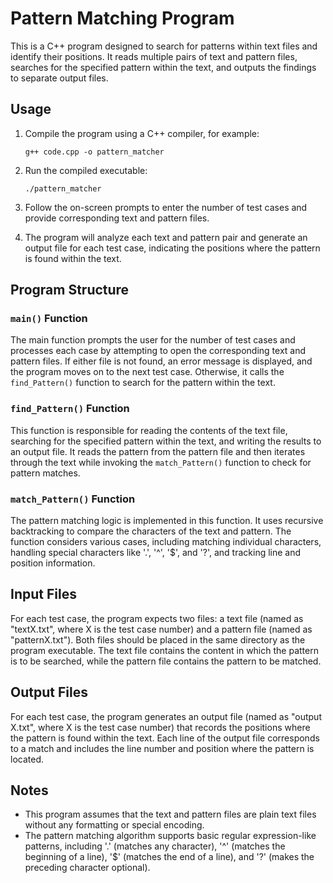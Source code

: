 # Pattern Matching Program

This is a C++ program designed to search for patterns within text files and identify their positions. It reads multiple pairs of text and pattern files, searches for the specified pattern within the text, and outputs the findings to separate output files.

## Usage

1. Compile the program using a C++ compiler, for example:
   ```
   g++ code.cpp -o pattern_matcher
   ```

2. Run the compiled executable:
   ```
   ./pattern_matcher
   ```

3. Follow the on-screen prompts to enter the number of test cases and provide corresponding text and pattern files.

4. The program will analyze each text and pattern pair and generate an output file for each test case, indicating the positions where the pattern is found within the text.

## Program Structure

### `main()` Function

The main function prompts the user for the number of test cases and processes each case by attempting to open the corresponding text and pattern files. If either file is not found, an error message is displayed, and the program moves on to the next test case. Otherwise, it calls the `find_Pattern()` function to search for the pattern within the text.

### `find_Pattern()` Function

This function is responsible for reading the contents of the text file, searching for the specified pattern within the text, and writing the results to an output file. It reads the pattern from the pattern file and then iterates through the text while invoking the `match_Pattern()` function to check for pattern matches.

### `match_Pattern()` Function

The pattern matching logic is implemented in this function. It uses recursive backtracking to compare the characters of the text and pattern. The function considers various cases, including matching individual characters, handling special characters like '.', '^', '$', and '?', and tracking line and position information.

## Input Files

For each test case, the program expects two files: a text file (named as "textX.txt", where X is the test case number) and a pattern file (named as "patternX.txt"). Both files should be placed in the same directory as the program executable. The text file contains the content in which the pattern is to be searched, while the pattern file contains the pattern to be matched.

## Output Files

For each test case, the program generates an output file (named as "output X.txt", where X is the test case number) that records the positions where the pattern is found within the text. Each line of the output file corresponds to a match and includes the line number and position where the pattern is located.

## Notes

- This program assumes that the text and pattern files are plain text files without any formatting or special encoding.
- The pattern matching algorithm supports basic regular expression-like patterns, including '.' (matches any character), '^' (matches the beginning of a line), '$' (matches the end of a line), and '?' (makes the preceding character optional).

